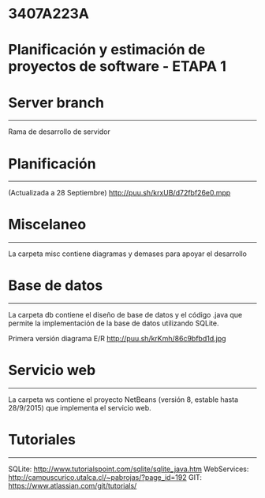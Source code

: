 # 3407A223A
Planificación y estimación de proyectos de software - ETAPA 1
=================================================================

# Server branch
----------------------
Rama de desarrollo de servidor

# Planificación
----------------------
(Actualizada a 28 Septiembre)
http://puu.sh/krxUB/d72fbf26e0.mpp

# Miscelaneo
------------
La carpeta misc contiene diagramas y demases para apoyar el desarrollo

# Base de datos
---------------
La carpeta db contiene el diseño de base de datos y el código .java que permite la implementación de la base de datos utilizando SQLite. 

Primera versión diagrama E/R http://puu.sh/krKmh/86c9bfbd1d.jpg

# Servicio web
--------------
La carpeta ws contiene el proyecto NetBeans (versión 8, estable hasta 28/9/2015) que implementa el servicio web.

# Tutoriales
-----------
SQLite: http://www.tutorialspoint.com/sqlite/sqlite_java.htm
WebServices: http://campuscurico.utalca.cl/~pabrojas/?page_id=192
GIT: https://www.atlassian.com/git/tutorials/
